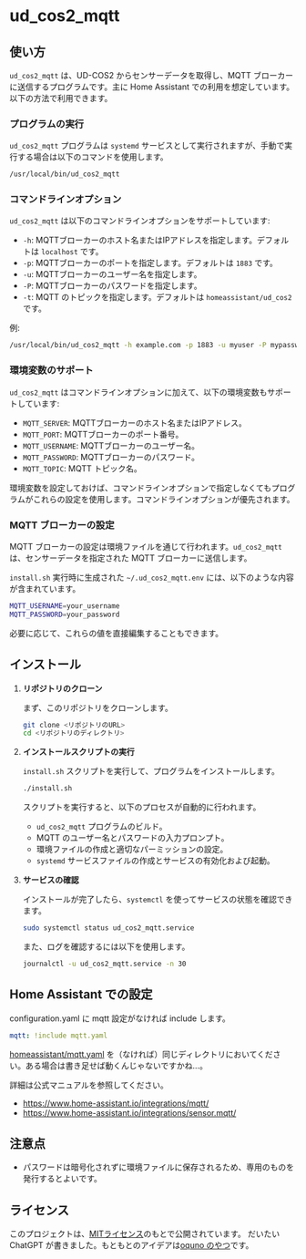 
# ud_cos2_mqtt

## 使い方

`ud_cos2_mqtt` は、UD-COS2 からセンサーデータを取得し、MQTT ブローカーに送信するプログラムです。主に Home Assistant での利用を想定しています。以下の方法で利用できます。

### プログラムの実行

`ud_cos2_mqtt` プログラムは `systemd` サービスとして実行されますが、手動で実行する場合は以下のコマンドを使用します。

```bash
/usr/local/bin/ud_cos2_mqtt
```

### コマンドラインオプション

`ud_cos2_mqtt` は以下のコマンドラインオプションをサポートしています:

- `-h`: MQTTブローカーのホスト名またはIPアドレスを指定します。デフォルトは `localhost` です。
- `-p`: MQTTブローカーのポートを指定します。デフォルトは `1883` です。
- `-u`: MQTTブローカーのユーザー名を指定します。
- `-P`: MQTTブローカーのパスワードを指定します。
- `-t`: MQTT のトピックを指定します。デフォルトは `homeassistant/ud_cos2` です。

例:

```bash
/usr/local/bin/ud_cos2_mqtt -h example.com -p 1883 -u myuser -P mypassword
```

### 環境変数のサポート

`ud_cos2_mqtt` はコマンドラインオプションに加えて、以下の環境変数もサポートしています:

- `MQTT_SERVER`: MQTTブローカーのホスト名またはIPアドレス。
- `MQTT_PORT`: MQTTブローカーのポート番号。
- `MQTT_USERNAME`: MQTTブローカーのユーザー名。
- `MQTT_PASSWORD`: MQTTブローカーのパスワード。
- `MQTT_TOPIC`: MQTT トピック名。

環境変数を設定しておけば、コマンドラインオプションで指定しなくてもプログラムがこれらの設定を使用します。コマンドラインオプションが優先されます。

### MQTT ブローカーの設定

MQTT ブローカーの設定は環境ファイルを通じて行われます。`ud_cos2_mqtt` は、センサーデータを指定された MQTT ブローカーに送信します。

`install.sh` 実行時に生成された `~/.ud_cos2_mqtt.env` には、以下のような内容が含まれています。

```bash
MQTT_USERNAME=your_username
MQTT_PASSWORD=your_password
```

必要に応じて、これらの値を直接編集することもできます。

## インストール

1. **リポジトリのクローン**

   まず、このリポジトリをクローンします。

   ```bash
   git clone <リポジトリのURL>
   cd <リポジトリのディレクトリ>
   ```

2. **インストールスクリプトの実行**

   `install.sh` スクリプトを実行して、プログラムをインストールします。

   ```bash
   ./install.sh
   ```

   スクリプトを実行すると、以下のプロセスが自動的に行われます。

   - `ud_cos2_mqtt` プログラムのビルド。
   - MQTT のユーザー名とパスワードの入力プロンプト。
   - 環境ファイルの作成と適切なパーミッションの設定。
   - `systemd` サービスファイルの作成とサービスの有効化および起動。

3. **サービスの確認**

   インストールが完了したら、`systemctl` を使ってサービスの状態を確認できます。

   ```bash
   sudo systemctl status ud_cos2_mqtt.service
   ```

   また、ログを確認するには以下を使用します。

   ```bash
   journalctl -u ud_cos2_mqtt.service -n 30
   ```

## Home Assistant での設定

configuration.yaml に mqtt 設定がなければ include します。

```yaml
mqtt: !include mqtt.yaml
```

[homeassistant/mqtt.yaml](homeassistant/mqtt.yaml) を（なければ）同じディレクトリにおいてください。ある場合は書き足せば動くんじゃないですかね…。

詳細は公式マニュアルを参照してください。
- https://www.home-assistant.io/integrations/mqtt/
- https://www.home-assistant.io/integrations/sensor.mqtt/

## 注意点

- パスワードは暗号化されずに環境ファイルに保存されるため、専用のものを発行するとよいです。

## ライセンス

このプロジェクトは、[MITライセンス](LICENSE)のもとで公開されています。
だいたい ChatGPT が書きました。もともとのアイデアは[oquno のやつ](https://gist.github.com/oquno/d07f6dbf8cc760f2534d9914efe79801)です。
